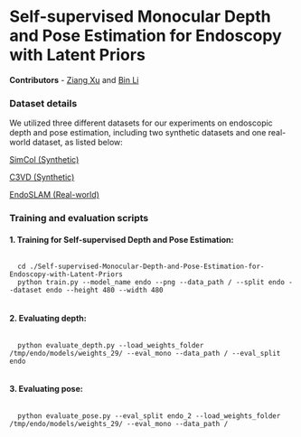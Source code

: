 # Self-supervised Monocular Depth and Pose Estimation for Endoscopy with Latent Priors

**Contributors** - [Ziang Xu](xuziang.uk@gmail.com) and [Bin Li](bin.li@eng.ox.ac.uk)

### Dataset details
We utilized three different datasets for our experiments on endoscopic depth and pose estimation, including two synthetic datasets and one real-world dataset, as listed below:

[SimCol (Synthetic)](https://rdr.ucl.ac.uk/articles/dataset/Simcol3D_-_3D_Reconstruction_during_Colonoscopy_Challenge_Dataset/24077763)

[C3VD (Synthetic)](https://durrlab.github.io/C3VD/)

[EndoSLAM (Real-world)](https://data.mendeley.com/datasets/cd2rtzm23r/1)


### Training and evaluation scripts 
  #### 1. Training for Self-supervised Depth and Pose Estimation:
  <pre><code>
  cd ./Self-supervised-Monocular-Depth-and-Pose-Estimation-for-Endoscopy-with-Latent-Priors
  python train.py --model_name endo --png --data_path / --split endo --dataset endo --height 480 --width 480
  </code></pre>

  ####  2. Evaluating depth:
  <pre><code>
  python evaluate_depth.py --load_weights_folder /tmp/endo/models/weights_29/ --eval_mono --data_path / --eval_split endo
  </code></pre>

  ####  3. Evaluating pose:
  <pre><code>
  python evaluate_pose.py --eval_split endo_2 --load_weights_folder /tmp/endo/models/weights_29/ --eval_mono --data_path /
  </code></pre>
